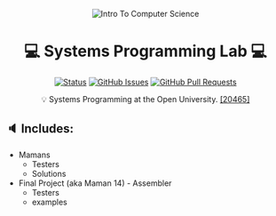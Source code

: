<p align="center">
 <img src="https://i.imgur.com/rSyq3MW.png" alt="Intro To Computer Science"></a>
</p>

<h1 align=center>💻 Systems Programming Lab 💻</h1>
<div align="center">

[![Status](https://img.shields.io/badge/status-active-success.svg)]()
[![GitHub Issues](https://img.shields.io/github/issues/Dyn4sty/Systems-programming-lab)](https://github.com/Dyn4sty/Systems-programming-lab/issues)
[![GitHub Pull Requests](https://img.shields.io/github/issues-pr/Dyn4sty/Systems-programming-lab)](https://github.com/Dyn4sty/Systems-programming-lab/pulls)

</div>

<p align = "center">💡 Systems Programming at the Open University. <a target="_blank" href="https://www.openu.ac.il/courses/20465.htm">[20465]</a></p>

## 🔈 Includes:

- Mamans
  - Testers
  - Solutions
- Final Project (aka Maman 14) - Assembler
  - Testers
  - examples
